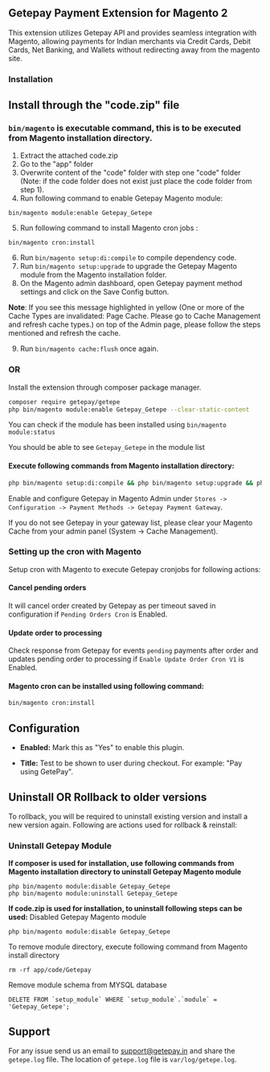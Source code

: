 ## Getepay Payment Extension for Magento 2

This extension utilizes Getepay API and provides seamless integration with Magento, allowing payments for Indian merchants via Credit Cards, Debit Cards, Net Banking, and Wallets without redirecting away from the magento site.

### Installation

## **Install through the "code.zip" file**
### `bin/magento` is executable command, this is to be executed from Magento installation directory.

1. Extract the attached code.zip
2. Go to the "app" folder
3. Overwrite content of the "code" folder with step one "code" folder (Note: if the code folder does not exist just place the code folder from step 1).
4. Run following command to enable Getepay Magento module: 
```
bin/magento module:enable Getepay_Getepe
```
5. Run following command to install Magento cron jobs : 
```
bin/magento cron:install
```
6. Run `bin/magento setup:di:compile` to compile dependency code. 
7. Run `bin/magento setup:upgrade` to upgrade the Getepay Magento module from the Magento installation folder.
8. On the Magento admin dashboard, open Getepay payment method settings and click on the Save Config button.

**Note**: If you see this message highlighted in yellow (One or more of the Cache Types are invalidated: Page Cache. Please go to Cache Management and refresh cache types.) on top of the Admin page, please follow the steps mentioned and refresh the cache.

9. Run `bin/magento cache:flush` once again.

### **OR**

Install the extension through composer package manager.

```bash
composer require getepay/getepe
php bin/magento module:enable Getepay_Getepe --clear-static-content
```
You can check if the module has been installed using `bin/magento module:status`

You should be able to see `Getepay_Getepe` in the module list

#### Execute following commands from Magento installation directory:
```bash
php bin/magento setup:di:compile && php bin/magento setup:upgrade && php bin/magento setup:static-content:deploy -f && php bin/magento indexer:reindex && php bin/magento cache:flush
```

Enable and configure Getepay in Magento Admin under `Stores -> Configuration -> Payment Methods -> Getepay Payment Gateway`.

If you do not see Getepay in your gateway list, please clear your Magento Cache from your admin
panel (System -> Cache Management).

### Setting up the cron with Magento
Setup cron with Magento to execute Getepay cronjobs for following actions:

#### Cancel pending orders
It will cancel order created by Getepay as per timeout saved in configuration if `Pending Orders Cron` is Enabled.

#### Update order to processing
Check response from Getepay for events `pending` payments after order and updates pending order to processing if `Enable Update Order Cron V1` is Enabled.

#### Magento cron can be installed using following command:
```bash
bin/magento cron:install
```

## Configuration

  - **Enabled:** Mark this as "Yes" to enable this plugin.
 
  - **Title:** Test to be shown to user during checkout. For example: "Pay using GetePay".

## Uninstall OR Rollback to older versions
To rollback, you will be required to uninstall existing version and install a new version again. Following are actions used for rollback & reinstall:

### Uninstall Getepay Module
**If composer is used for installation, use following commands from Magento installation directory to uninstall Getepay Magento module** 
```
php bin/magento module:disable Getepay_Getepe
php bin/magento module:uninstall Getepay_Getepe
```

**If code.zip is used for installation, to uninstall following steps can be used:**
Disabled Getepay Magento module
```
php bin/magento module:disable Getepay_Getepe
```

To remove module directory, execute following command from Magento install directory
```
rm -rf app/code/Getepay
```

Remove module schema from MYSQL database
```
DELETE FROM `setup_module` WHERE `setup_module`.`module` = 'Getepay_Getepe';
```

## Support

For any issue send us an email to support@getepay.in and share the `getepe.log` file. The location of `getepe.log` file is `var/log/getepe.log`.
